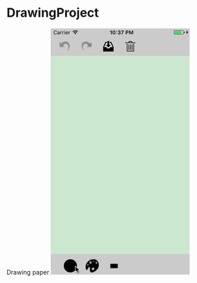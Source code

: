 # DrawingProject
Drawing paper
![demo](https://github.com/MA806P/DrawingProject/blob/master/ScreenShoot/Untitled.gif)
